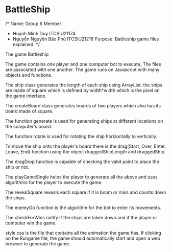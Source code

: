 # BattleShip
/* Name: Group 6
 Member 
- Huỳnh Minh Duy ITCSIU21174
- Nguyễn Nguyên Bảo Phú ITCSIU21216
 Purpose: Battleship game files explained. 
*/

The game Battleship

The game contains one player and one computer bot to execute,
The files are associated with one another.
The game runs on Javascript with many objects and functions.

The ship class generates the length of each ship using ArrayList.
    the ships are made of square which is defined by width*width which is the pixel on the game interface.

The createBoard class generates boards of two players which also has its board made of square.

The function generate is used for generating ships at different locations on the computer's board.

The function rotate is used for rotating the ship horizontally to vertically.

To move the ship onto the player's board there is the drag(Start, Over, Enter, Leave, End) function using the object draggedShipLength and draggedShip.

The dragDrop function is capable of checking the valid point to place the ship or not.

The playGameSingle helps the player to generate all the above and uses algorithms for the player to execute the game.

The revealSquare reveals each square if it is boom or miss and counts down the ships.

The enemyGo function is the algorithm for the bot to enter its movements.

The checkForWins notify if the ships are taken down and if the player or computer win the game.




style.css is the file that contains all the animation the game has.
If clicking on the Rungame file, the game should automatically start and open a web browser to generate the game.
